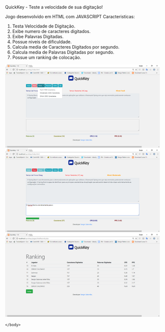 QuickKey - Teste a velocidade de sua digitação!

Jogo desenvolvido em HTML com JAVASCRIPT 
Caracteristicas:
1. Testa Velocidade de Digitação.
2. Exibe numero de caracteres digitados.
3. Exibe Palavras Digitadas.
4. Possue niveis de dificuldade.
4. Calcula media de Caracteres Digitados por segundo.
4. Calcula media de Palavras Digitadas por segundo.
4. Possue um ranking de colocação.

<html>
    <body>
        <img src="https://github.com/sergiosalomao/QuickKey/blob/master/screenshots/screen1.png">
        <br>
        <img src="https://github.com/sergiosalomao/QuickKey/blob/master/screenshots/screen2.png">
        <br>
        <img src="https://github.com/sergiosalomao/QuickKey/blob/master/screenshots/screen3.png">
       
    </body>
</html>
